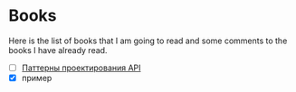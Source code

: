 # Books

Here is the list of books that I am going to read and some comments to the books I have already read.
* [ ] [Паттерны проектирования API](api_patterns.md)
* [x] пример
